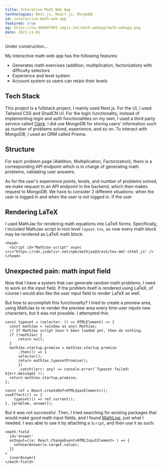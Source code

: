 ```yaml
---
title: Interative Math Web App
technologies: Next.js, React.js, MongoDB
id: interactive-math-web-app
featured: true
og: https://na-406607901.imgix.net/math-webapp/math-webapp.png
date: 2023-11-01
---
```

Under construction...

My interactive math web app has the following features:

- Generates math exercises (addition, multiplication, factorization) with difficulty selectors
- Experience and level system
- Account system so users can retain their levels

## Tech Stack

This project is a fullstack project, I mainly used Next.js. For the UI, I used Tailwind CSS and ShadCN UI. For the login functionality, instead of implementing login and auth functionalities on my own, I used a third party service called [Clerk](https://clerk.com/). I did use MongoDB for storing users' information such as number of problems solved, experience, and so on. To interact with MongoDB, I used an ORM called Prisma.

## Structure

For each problem page (Addition, Multiplication, Factorization), there is a corresponding API endpoint which is in charge of generating math problems, validating user answers.

As for the user's experience points, levels, and number of problems solved, we make request to an API endpoint in the backend, which then makes request to MongoDB. We have to consider 2 different situations: when the user is logged in and when the user is not logged in. If the user 

## Rendering LaTeX

I used MathJax for rendering math equations into LaTeX forms. Specifically, I included MathJax script in root level `layout.tsx`, so now every math block may be rendered as LaTeX math block:

```tsx
<head>
  <Script id="MathJax-script" async src="https://cdn.jsdelivr.net/npm/mathjax@3/es5/tex-mml-chtml.js" />
</head>
```

## Unexpected pain: math input field

Now that I have a system that can generate random math problems, I need to work on the input field. If the problem itself is rendered using LaTeX, of course I would also like the user input field to render LaTeX as well. 

But how to accomplish this functionality? I tried to create a preview area, using MathJax to re-render the preview area every time user inputs new characters, but it was not possible. I attempted this:

```tsx
const typeset = (selector: () => HTMLElement) => {
  const mathJax = (window as any).MathJax;
  // If MathJax script hasn't been loaded yet, then do nothing.
  if (!mathJax) {
      return null;
  }
  mathJax.startup.promise = mathJax.startup.promise
      .then(() => {
      selector();
      return mathJax.typesetPromise();
      })
      .catch((err: any) => console.error(`Typeset failed: ${err.message}`));
  return mathJax.startup.promise;
};

const ref = React.createRef<HTMLSpanElement>();
useEffect(() => {
    typeset(() => ref.current!);
}, [problem, answer]);
```

But it was not successful. Then, I tried searching for existing packages that would make good math input fields, and I found [MathLive](https://www.npmjs.com/package/mathlive), just what I needed. I was able to use it by attaching a `Script`, and then use it as such:

```tsx
<math-field
  id='answer'
  onInput={(e: React.ChangeEvent<HTMLInputElement> ) => {
    setUserAnswer(e.target.value);
  }}
>
  {userAnswer}
</math-field>
```

